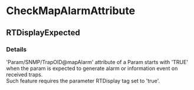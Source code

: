 ﻿---  
uid: Validator_2_55_3  
---

# CheckMapAlarmAttribute

## RTDisplayExpected

### Details

'Param\/SNMP\/TrapOID@mapAlarm' attribute of a Param starts with 'TRUE' when the param is expected to generate alarm or information event on received traps.  
Such feature requires the parameter RTDisplay tag set to 'true'.
